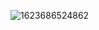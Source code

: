 ![1623686524862](https://user-images.githubusercontent.com/63875409/121923081-31211580-cd58-11eb-86b3-0285946b5ac2.jpg)
